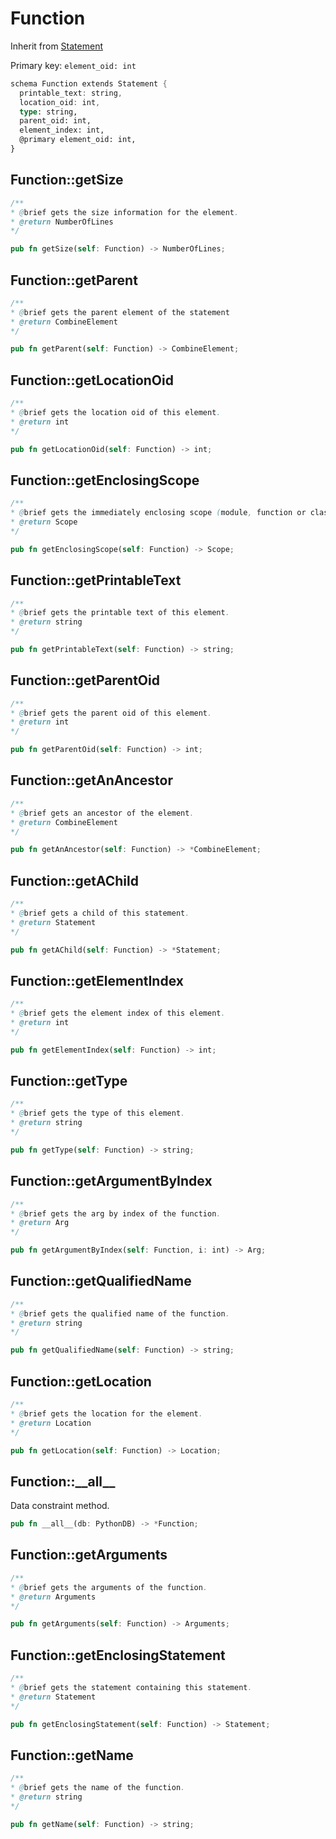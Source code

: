 # Function

Inherit from [Statement](./Statement.md)

Primary key: `element_oid: int`

```rust
schema Function extends Statement {
  printable_text: string,
  location_oid: int,
  type: string,
  parent_oid: int,
  element_index: int,
  @primary element_oid: int,
}
```
## Function::getSize

```java
/**
* @brief gets the size information for the element.
* @return NumberOfLines
*/
```
```rust
pub fn getSize(self: Function) -> NumberOfLines;
```
## Function::getParent

```java
/**
* @brief gets the parent element of the statement
* @return CombineElement 
*/
```
```rust
pub fn getParent(self: Function) -> CombineElement;
```
## Function::getLocationOid

```java
/**
* @brief gets the location oid of this element.
* @return int
*/
```
```rust
pub fn getLocationOid(self: Function) -> int;
```
## Function::getEnclosingScope

```java
/**
* @brief gets the immediately enclosing scope (module, function or class) whose body contains this statement.
* @return Scope 
*/
```
```rust
pub fn getEnclosingScope(self: Function) -> Scope;
```
## Function::getPrintableText

```java
/**
* @brief gets the printable text of this element.
* @return string
*/
```
```rust
pub fn getPrintableText(self: Function) -> string;
```
## Function::getParentOid

```java
/**
* @brief gets the parent oid of this element.
* @return int
*/
```
```rust
pub fn getParentOid(self: Function) -> int;
```
## Function::getAnAncestor

```java
/**
* @brief gets an ancestor of the element.
* @return CombineElement 
*/
```
```rust
pub fn getAnAncestor(self: Function) -> *CombineElement;
```
## Function::getAChild

```java
/**
* @brief gets a child of this statement.
* @return Statement 
*/
```
```rust
pub fn getAChild(self: Function) -> *Statement;
```
## Function::getElementIndex

```java
/**
* @brief gets the element index of this element.
* @return int
*/
```
```rust
pub fn getElementIndex(self: Function) -> int;
```
## Function::getType

```java
/**
* @brief gets the type of this element.
* @return string
*/
```
```rust
pub fn getType(self: Function) -> string;
```
## Function::getArgumentByIndex

```java
/**
* @brief gets the arg by index of the function.
* @return Arg 
*/
```
```rust
pub fn getArgumentByIndex(self: Function, i: int) -> Arg;
```
## Function::getQualifiedName

```java
/**
* @brief gets the qualified name of the function.
* @return string 
*/
```
```rust
pub fn getQualifiedName(self: Function) -> string;
```
## Function::getLocation

```java
/**
* @brief gets the location for the element.
* @return Location
*/
```
```rust
pub fn getLocation(self: Function) -> Location;
```
## Function::\_\_all\_\_

Data constraint method.

```rust
pub fn __all__(db: PythonDB) -> *Function;
```
## Function::getArguments

```java
/**
* @brief gets the arguments of the function.
* @return Arguments 
*/
```
```rust
pub fn getArguments(self: Function) -> Arguments;
```
## Function::getEnclosingStatement

```java
/**
* @brief gets the statement containing this statement.
* @return Statement 
*/
```
```rust
pub fn getEnclosingStatement(self: Function) -> Statement;
```
## Function::getName

```java
/**
* @brief gets the name of the function.
* @return string 
*/
```
```rust
pub fn getName(self: Function) -> string;
```
